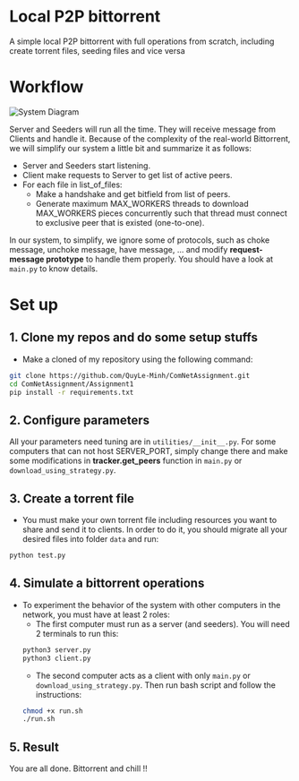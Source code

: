 # Local P2P bittorrent

A simple local P2P bittorrent with full operations from scratch, including create torrent files, seeding files and vice versa

# Workflow
![System Diagram](https://github.com/QuyLe-Minh/ComNetAssignment/assets/92782164/c5048101-5d25-47ff-ac41-61df7afa6246)

Server and Seeders will run all the time. They will receive message from Clients and handle it. Because of the complexity of the real-world Bittorrent, we will simplify our system a little bit and summarize it as follows:
- Server and Seeders start listening.
- Client make requests to Server to get list of active peers.
- For each file in list_of_files:
    + Make a handshake and get bitfield from list of peers.
    + Generate maximum MAX_WORKERS threads to download MAX_WORKERS pieces concurrently such that thread must connect to exclusive peer that is existed (one-to-one).

In our system, to simplify, we ignore some of protocols, such as choke message, unchoke message, have message, ... and modify **request-message prototype** to handle them properly. You should have a look at `main.py` to know details.

# Set up
## 1. Clone my repos and do some setup stuffs
- Make a cloned of my repository using the following command: 
```sh
git clone https://github.com/QuyLe-Minh/ComNetAssignment.git
cd ComNetAssignment/Assignment1
pip install -r requirements.txt
```

## 2. Configure parameters
All your parameters need tuning are in `utilities/__init__.py`. For some computers that can not host SERVER_PORT, simply change there and make some modifications in **tracker.get_peers** function in `main.py` or `download_using_strategy.py`.

## 3. Create a torrent file
- You must make your own torrent file including resources you want to share and send it to clients. In order to do it, you should migrate all your desired files into folder `data` and run:
```sh
python test.py
```

## 4. Simulate a bittorrent operations
- To experiment the behavior of the system with other computers in the network, you must have at least 2 roles:
    + The first computer must run as a server (and seeders). You will need 2 terminals to run this:
    ```sh
    python3 server.py
    python3 client.py
    ```
    + The second computer acts as a client with only `main.py` or `download_using_strategy.py`. Then run bash script and follow the instructions:
    ```sh
    chmod +x run.sh
    ./run.sh
    ```
## 5. Result
You are all done. Bittorrent and chill !!

